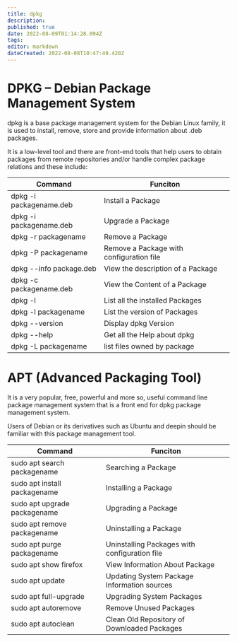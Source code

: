 ```yaml
---
title: dpkg
description: 
published: true
date: 2022-08-09T01:14:28.094Z
tags: 
editor: markdown
dateCreated: 2022-08-08T10:47:49.420Z
---
```


# DPKG – Debian Package Management System

dpkg is a base package management system for the Debian Linux family, it is used to install, remove, store and provide information about .deb packages.

It is a low-level tool and there are front-end tools that help users to obtain packages from remote repositories and/or handle complex package relations and these include:

| Command | Funciton |
| - | - |
dpkg -i packagename.deb	| Install a Package
dpkg -i packagename.deb	| Upgrade a Package
dpkg -r packagename	| Remove a Package
dpkg -P packagename	| Remove a Package with configuration file
dpkg --info package.deb	| View the description of a Package
dpkg -c packagename.deb	| View the Content of a Package
dpkg -l 			| List all the installed Packages
dpkg -l packagename	| List the version of Packages
dpkg --version | Display dpkg Version
dpkg --help	| Get all the Help about dpkg
dpkg -L packagename | list files owned by package

# APT (Advanced Packaging Tool)

It is a very popular, free, powerful and more so, useful command line package management system that is a front end for dpkg package management system.

Users of Debian or its derivatives such as Ubuntu and deepin should be familiar with this package management tool.

| Command | Funciton |
| - | - |
| sudo apt search packagename | Searching a Package |
| sudo apt install packagename | Installing a Package |
| sudo apt upgrade packagename |	Upgrading a Package |
| sudo apt remove packagename| Uninstalling a Package |
| sudo apt purge packagename | Uninstalling Packages with configuration file |
| sudo apt show firefox | View Information About Package |
| sudo apt update	| Updating System Package Information sources |
| sudo apt full-upgrade	| Upgrading System Packages |
| sudo apt autoremove | Remove Unused Packages |
| sudo apt autoclean |  Clean Old Repository of Downloaded Packages |


